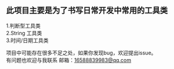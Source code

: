 此项目主要是为了书写日常开发中常用的工具类
--
1.判断型工具类<br/>2.String 工具类<br/>3.时间/日期工具类<br/>



项目中可能存在很多不足之处，如果你发现bug，欢迎提出issue。<br/>
有问题也欢迎与我联系 邮箱：16588839983@qq.com